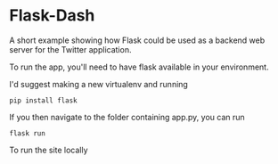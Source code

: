 # Flask-Dash
A short example showing how Flask could be used as a backend web server for the Twitter application.

To run the app, you'll need to have flask available in your environment. 

I'd suggest making a new virtualenv and running 

`pip install flask`

If you then navigate to the folder containing app.py, you can run

`flask run`

To run the site locally
